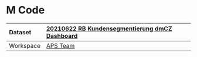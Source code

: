 



# M Code

|Dataset|[20210622 RB Kundensegmentierung dmCZ Dashboard](./../20210622-RB-Kundensegmentierung-dmCZ-Dashboard.md)|
| :--- | :--- |
|Workspace|[APS Team](../../Workspaces/APS-Team.md)|
